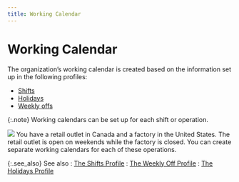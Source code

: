 ```yaml
---
title: Working Calendar
---
```


# Working Calendar


The organization’s working calendar is created based on the information  set up in the following profiles:

- [Shifts]({{site.tc_baseurl}}/employees/shifts/work_shifts.html)
- [Holidays]({{site.tc_baseurl}}/employees/holidays/holidays.html)
- [Weekly  offs]({{site.tc_baseurl}}/employees/weekly-days-off/weekly_days_off.html)



{:.note}
Working calendars can be set up for each shift  or operation.


![]({{site.tc_baseurl}}/img/example.gif) You  have a retail outlet in Canada and a factory in the United States. The  retail outlet is open on weekends while the factory is closed. You can  create separate working calendars for each of these operations.


{:.see_also}
See also
: [The Shifts Profile]({{site.tc_baseurl}}/employees/shifts/the_shift_profile.html)
: [The Weekly  Off Profile]({{site.tc_baseurl}}/employees/weekly-days-off/the_weekly_off_profile.html)
: [The Holidays  Profile]({{site.tc_baseurl}}/employees/holidays/the_holidays_profile.html)

